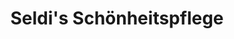 ---
title: "Seldi's Schönheitspflege"
url: /adorf-vogtland/seldis-schoenheitspflege/
shop: Kosmetik
---